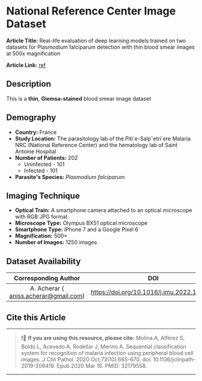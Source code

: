 # **National Reference Center Image Dataset**  
**Article Title:** Real-life evaluation of deep learning models trained on two datasets for Plasmodium falciparum detection with thin blood smear images at 500x magnification

**Article Link:** [ref](https://www.sciencedirect.com/science/article/pii/S2352914822002696#appsec1)

## **Description**
This is a **thin**, **Giemsa-stained** blood smear image dataset 

## **Demography**
+ **Country:** France
+ **Study Location:** The parasitology lab of the Piti´e-Salpˆetri`ere Malaria NRC (National Reference Center) and the hematology lab of Saint Antoine Hospital
+ **Number of Patients:** 202
    - Uninfected - 101
    - Infected - 101
+ **Parasite's Species:** _Plasmodium falciparum_


## **Imaging Technique**
+ **Optical Train:**  A smartphone camera attached to an optical microscope with RGB JPG format.
+ **Microscope Type:** Olympus BX51 optical microscope
+ **Smartphone Type:**  iPhone 7 and a Google Pixel 6 
+ **Magnification:** 500× 
+ **Number of Images:** 1250 images
  

## **Dataset Availability**
|**Corresponding Author**|**DOI**|
|:---:|:---:|
|A. Acherar ( aniss.acherar@gmail.com)|https://doi.org/10.1016/j.imu.2022.101132 |

## **Cite this Article**
---
>
> ❗🛑 **If you are using this resource, please cite:** Molina A, Alférez S, Boldú L, Acevedo A, Rodellar J, Merino A. Sequential classification system for recognition of malaria infection using peripheral blood cell images. J Clin Pathol. 2020 Oct;73(10):665-670. doi: 10.1136/jclinpath-2019-206419. Epub 2020 Mar 16. PMID: 32179558.
>
---
